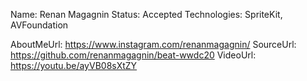 Name: Renan Magagnin
Status: Accepted
Technologies: SpriteKit, AVFoundation

AboutMeUrl: https://www.instagram.com/renanmagagnin/
SourceUrl: https://github.com/renanmagagnin/beat-wwdc20
VideoUrl: https://youtu.be/ayVB08sXtZY

<!---
EXAMPLE
Name: John Appleseed
Status: Submitted <or> Winner <or> Distinguished <or> Rejected
Technologies: SwiftUI, RealityKit, CoreGraphic

AboutMeUrl: https://linkedin.com/in/johnappleseed
SourceUrl: https://github.com/johnappleseed/wwdc2025
VideoUrl: https://youtu.be/ABCDE123456
-->

